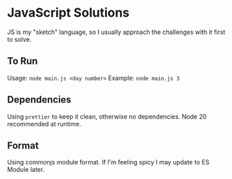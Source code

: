 # JavaScript Solutions

JS is my "sketch" language, so I usually approach the challenges with it first to solve.

## To Run

Usage: `node main.js <day number>`
Example: `node main.js 3`

## Dependencies

Using `prettier` to keep it clean, otherwise no dependencies. Node 20 recommended at runtime.

## Format

Using commonjs module format. If I'm feeling spicy I may update to ES Module later.
